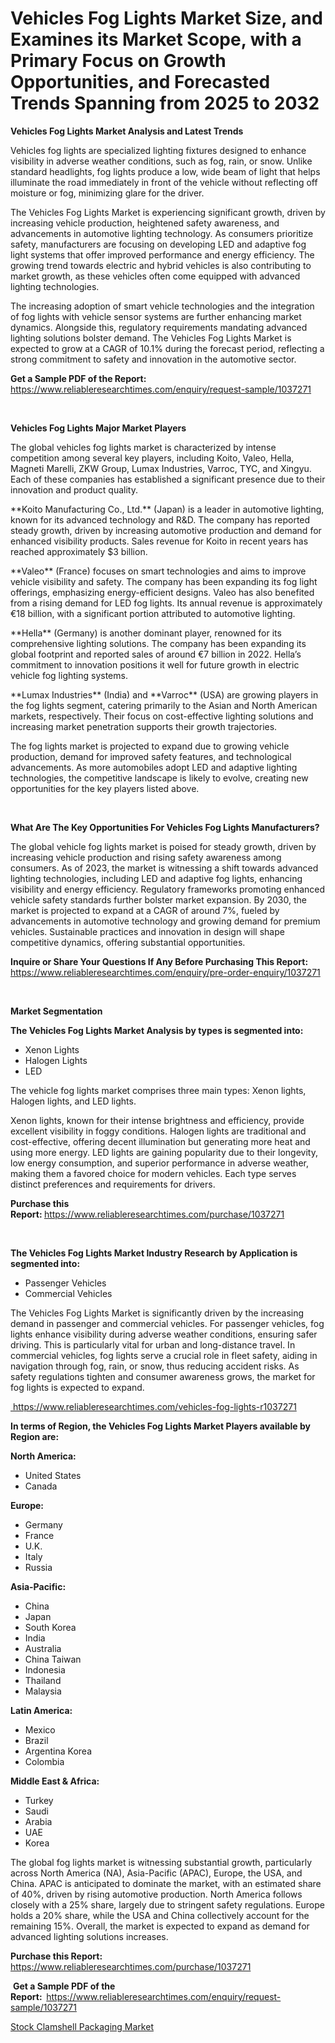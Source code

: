 <p><h1>Vehicles Fog Lights Market Size, and Examines its Market Scope, with a Primary Focus on Growth Opportunities, and Forecasted Trends Spanning from 2025 to 2032</h1></p><p><strong>Vehicles Fog Lights Market Analysis and Latest Trends</strong></p>
<p><p>Vehicles fog lights are specialized lighting fixtures designed to enhance visibility in adverse weather conditions, such as fog, rain, or snow. Unlike standard headlights, fog lights produce a low, wide beam of light that helps illuminate the road immediately in front of the vehicle without reflecting off moisture or fog, minimizing glare for the driver.</p><p>The Vehicles Fog Lights Market is experiencing significant growth, driven by increasing vehicle production, heightened safety awareness, and advancements in automotive lighting technology. As consumers prioritize safety, manufacturers are focusing on developing LED and adaptive fog light systems that offer improved performance and energy efficiency. The growing trend towards electric and hybrid vehicles is also contributing to market growth, as these vehicles often come equipped with advanced lighting technologies.</p><p>The increasing adoption of smart vehicle technologies and the integration of fog lights with vehicle sensor systems are further enhancing market dynamics. Alongside this, regulatory requirements mandating advanced lighting solutions bolster demand. The Vehicles Fog Lights Market is expected to grow at a CAGR of 10.1% during the forecast period, reflecting a strong commitment to safety and innovation in the automotive sector.</p></p>
<p><strong>Get a Sample PDF of the Report:&nbsp;</strong> <a href="https://www.reliableresearchtimes.com/enquiry/request-sample/1037271?utm_campaign=3219&utm_medium=2&utm_source=Github&utm_content=ia&utm_term=21032025&utm_id=vehicles-fog-lights">https://www.reliableresearchtimes.com/enquiry/request-sample/1037271</a></p>
<p>&nbsp;</p>
<p><strong>Vehicles Fog Lights Major Market Players</strong></p>
<p><p>The global vehicles fog lights market is characterized by intense competition among several key players, including Koito, Valeo, Hella, Magneti Marelli, ZKW Group, Lumax Industries, Varroc, TYC, and Xingyu. Each of these companies has established a significant presence due to their innovation and product quality.</p><p>**Koito Manufacturing Co., Ltd.** (Japan) is a leader in automotive lighting, known for its advanced technology and R&D. The company has reported steady growth, driven by increasing automotive production and demand for enhanced visibility products. Sales revenue for Koito in recent years has reached approximately $3 billion.</p><p>**Valeo** (France) focuses on smart technologies and aims to improve vehicle visibility and safety. The company has been expanding its fog light offerings, emphasizing energy-efficient designs. Valeo has also benefited from a rising demand for LED fog lights. Its annual revenue is approximately €18 billion, with a significant portion attributed to automotive lighting.</p><p>**Hella** (Germany) is another dominant player, renowned for its comprehensive lighting solutions. The company has been expanding its global footprint and reported sales of around €7 billion in 2022. Hella’s commitment to innovation positions it well for future growth in electric vehicle fog lighting systems.</p><p>**Lumax Industries** (India) and **Varroc** (USA) are growing players in the fog lights segment, catering primarily to the Asian and North American markets, respectively. Their focus on cost-effective lighting solutions and increasing market penetration supports their growth trajectories.</p><p>The fog lights market is projected to expand due to growing vehicle production, demand for improved safety features, and technological advancements. As more automobiles adopt LED and adaptive lighting technologies, the competitive landscape is likely to evolve, creating new opportunities for the key players listed above.</p></p>
<p>&nbsp;</p>
<p><strong>What Are The Key Opportunities For Vehicles Fog Lights Manufacturers?</strong></p>
<p><p>The global vehicle fog lights market is poised for steady growth, driven by increasing vehicle production and rising safety awareness among consumers. As of 2023, the market is witnessing a shift towards advanced lighting technologies, including LED and adaptive fog lights, enhancing visibility and energy efficiency. Regulatory frameworks promoting enhanced vehicle safety standards further bolster market expansion. By 2030, the market is projected to expand at a CAGR of around 7%, fueled by advancements in automotive technology and growing demand for premium vehicles. Sustainable practices and innovation in design will shape competitive dynamics, offering substantial opportunities.</p></p>
<p><strong>Inquire or Share Your Questions If Any Before Purchasing This Report:</strong> <a href="https://www.reliableresearchtimes.com/enquiry/pre-order-enquiry/1037271?utm_campaign=3219&utm_medium=2&utm_source=Github&utm_content=ia&utm_term=21032025&utm_id=vehicles-fog-lights">https://www.reliableresearchtimes.com/enquiry/pre-order-enquiry/1037271</a></p>
<p>&nbsp;</p>
<p><strong>Market Segmentation</strong></p>
<p><strong>The Vehicles Fog Lights Market Analysis by types is segmented into:</strong></p>
<p><ul><li>Xenon Lights</li><li>Halogen Lights</li><li>LED</li></ul></p>
<p><p>The vehicle fog lights market comprises three main types: Xenon lights, Halogen lights, and LED lights. </p><p>Xenon lights, known for their intense brightness and efficiency, provide excellent visibility in foggy conditions. Halogen lights are traditional and cost-effective, offering decent illumination but generating more heat and using more energy. LED lights are gaining popularity due to their longevity, low energy consumption, and superior performance in adverse weather, making them a favored choice for modern vehicles. Each type serves distinct preferences and requirements for drivers.</p></p>
<p><strong>Purchase this Report:&nbsp;</strong><a href="https://www.reliableresearchtimes.com/purchase/1037271?utm_campaign=3219&utm_medium=2&utm_source=Github&utm_content=ia&utm_term=21032025&utm_id=vehicles-fog-lights">https://www.reliableresearchtimes.com/purchase/1037271</a></p>
<p>&nbsp;</p>
<p><strong>The Vehicles Fog Lights Market Industry Research by Application is segmented into:</strong></p>
<p><ul><li>Passenger Vehicles</li><li>Commercial Vehicles</li></ul></p>
<p><p>The Vehicles Fog Lights Market is significantly driven by the increasing demand in passenger and commercial vehicles. For passenger vehicles, fog lights enhance visibility during adverse weather conditions, ensuring safer driving. This is particularly vital for urban and long-distance travel. In commercial vehicles, fog lights serve a crucial role in fleet safety, aiding in navigation through fog, rain, or snow, thus reducing accident risks. As safety regulations tighten and consumer awareness grows, the market for fog lights is expected to expand.</p></p>
<p><a href="https://www.reliableresearchtimes.com/vehicles-fog-lights-r1037271?utm_campaign=3219&utm_medium=2&utm_source=Github&utm_content=ia&utm_term=21032025&utm_id=vehicles-fog-lights">&nbsp;https://www.reliableresearchtimes.com/vehicles-fog-lights-r1037271</a></p>
<p><strong>In terms of Region, the Vehicles Fog Lights Market Players available by Region are:</strong></p>
<p>
    <p> <strong> North America: </strong>
        <ul>
            <li>United States</li>
            <li>Canada</li>
        </ul>
        </p> 
    <p> <strong> Europe: </strong>
        <ul>
            <li>Germany</li>
            <li>France</li>
            <li>U.K.</li>
            <li>Italy</li>
            <li>Russia</li>
        </ul>
        </p> 
    <p> <strong> Asia-Pacific: </strong>
        <ul>
            <li>China</li>
            <li>Japan</li>
            <li>South Korea</li>
            <li>India</li>
            <li>Australia</li>
            <li>China Taiwan</li>
            <li>Indonesia</li>
            <li>Thailand</li>
            <li>Malaysia</li>
        </ul>
        </p> 
    <p> <strong> Latin America: </strong>
        <ul>
            <li>Mexico</li>
            <li>Brazil</li>
            <li>Argentina Korea</li>
            <li>Colombia</li>
        </ul>
        </p> 
    <p> <strong> Middle East & Africa: </strong>
        <ul>
            <li>Turkey</li>
            <li>Saudi</li>
            <li>Arabia</li>
            <li>UAE</li>
            <li>Korea</li>
        </ul>
    </p>
    </p>
<p><p>The global fog lights market is witnessing substantial growth, particularly across North America (NA), Asia-Pacific (APAC), Europe, the USA, and China. APAC is anticipated to dominate the market, with an estimated share of 40%, driven by rising automotive production. North America follows closely with a 25% share, largely due to stringent safety regulations. Europe holds a 20% share, while the USA and China collectively account for the remaining 15%. Overall, the market is expected to expand as demand for advanced lighting solutions increases.</p></p>
<p><strong>Purchase this Report: </strong><a href="https://www.reliableresearchtimes.com/purchase/1037271?utm_campaign=3219&utm_medium=2&utm_source=Github&utm_content=ia&utm_term=21032025&utm_id=vehicles-fog-lights">https://www.reliableresearchtimes.com/purchase/1037271</a></p>
<p>&nbsp;<strong>Get a Sample PDF of the Report:&nbsp;&nbsp;</strong><a href="https://www.reliableresearchtimes.com/enquiry/request-sample/1037271?utm_campaign=3219&utm_medium=2&utm_source=Github&utm_content=ia&utm_term=21032025&utm_id=vehicles-fog-lights">https://www.reliableresearchtimes.com/enquiry/request-sample/1037271</a></p>
<p><strong></strong></p>
<p><p><a href="https://github.com/bulkagumanvv/Market-Research-Report-List-1/blob/main/stock-clamshell-packaging-market.md?utm_campaign=3219&utm_medium=2&utm_source=Github&utm_content=ia&utm_term=21032025&utm_id=vehicles-fog-lights">Stock Clamshell Packaging Market</a></p></p>